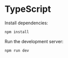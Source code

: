 # TypeScript

Install dependencies:

```bash
npm install
```

Run the development server:

```bash
npm run dev
```

